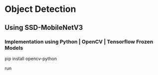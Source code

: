 # Object Detection 
## Using SSD-MobileNetV3
### Implementation using Python | OpenCV | Tensorflow Frozen Models

pip install opencv-python

run
